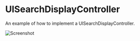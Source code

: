 UISearchDisplayController
=========================

An example of how to implement a UISearchDisplayController.

![Screenshot](https://raw.github.com/philliptharris/UISearchDisplayController/master/img/basicDemo2.gif)
